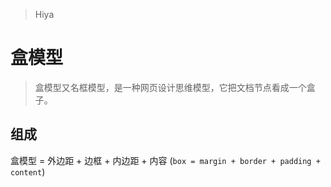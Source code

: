 > Hiya

# 盒模型

> 盒模型又名框模型，是一种网页设计思维模型，它把文档节点看成一个盒子。

## 组成

盒模型 = 外边距 + 边框 + 内边距 + 内容 (`box = margin + border + padding + content`)

